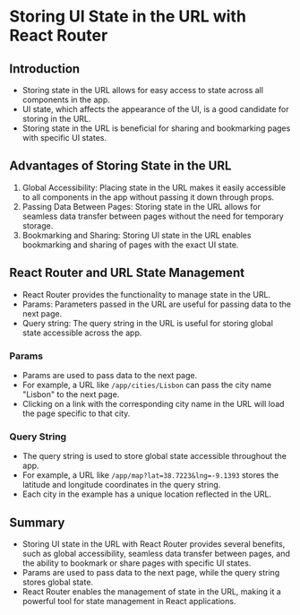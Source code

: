# Storing UI State in the URL with React Router

## Introduction

- Storing state in the URL allows for easy access to state across all components in the app.
- UI state, which affects the appearance of the UI, is a good candidate for storing in the URL.
- Storing state in the URL is beneficial for sharing and bookmarking pages with specific UI states.

## Advantages of Storing State in the URL

1. Global Accessibility: Placing state in the URL makes it easily accessible to all components in the app without passing it down through props.
2. Passing Data Between Pages: Storing state in the URL allows for seamless data transfer between pages without the need for temporary storage.
3. Bookmarking and Sharing: Storing UI state in the URL enables bookmarking and sharing of pages with the exact UI state.

## React Router and URL State Management

- React Router provides the functionality to manage state in the URL.
- Params: Parameters passed in the URL are useful for passing data to the next page.
- Query string: The query string in the URL is useful for storing global state accessible across the app.

### Params

- Params are used to pass data to the next page.
- For example, a URL like `/app/cities/Lisbon` can pass the city name "Lisbon" to the next page.
- Clicking on a link with the corresponding city name in the URL will load the page specific to that city.

### Query String

- The query string is used to store global state accessible throughout the app.
- For example, a URL like `/app/map?lat=38.7223&lng=-9.1393` stores the latitude and longitude coordinates in the query string.
- Each city in the example has a unique location reflected in the URL.

## Summary

- Storing UI state in the URL with React Router provides several benefits, such as global accessibility, seamless data transfer between pages, and the ability to bookmark or share pages with specific UI states.
- Params are used to pass data to the next page, while the query string stores global state.
- React Router enables the management of state in the URL, making it a powerful tool for state management in React applications.
